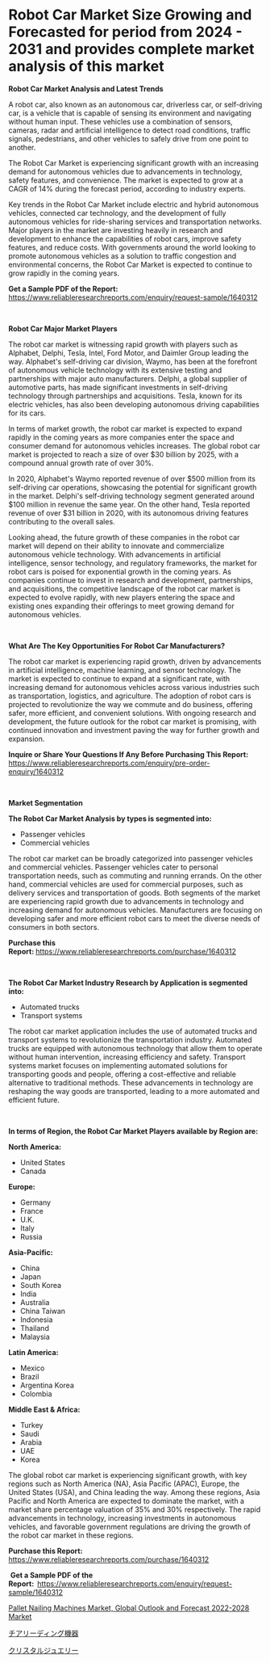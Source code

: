 <p><h1>Robot Car Market Size Growing and Forecasted for period from 2024 - 2031 and provides complete market analysis of this market</h1></p><p><strong>Robot Car Market Analysis and Latest Trends</strong></p>
<p><p>A robot car, also known as an autonomous car, driverless car, or self-driving car, is a vehicle that is capable of sensing its environment and navigating without human input. These vehicles use a combination of sensors, cameras, radar and artificial intelligence to detect road conditions, traffic signals, pedestrians, and other vehicles to safely drive from one point to another.</p><p>The Robot Car Market is experiencing significant growth with an increasing demand for autonomous vehicles due to advancements in technology, safety features, and convenience. The market is expected to grow at a CAGR of 14% during the forecast period, according to industry experts.</p><p>Key trends in the Robot Car Market include electric and hybrid autonomous vehicles, connected car technology, and the development of fully autonomous vehicles for ride-sharing services and transportation networks. Major players in the market are investing heavily in research and development to enhance the capabilities of robot cars, improve safety features, and reduce costs. With governments around the world looking to promote autonomous vehicles as a solution to traffic congestion and environmental concerns, the Robot Car Market is expected to continue to grow rapidly in the coming years.</p></p>
<p><strong>Get a Sample PDF of the Report:&nbsp;</strong> <a href="https://www.reliableresearchreports.com/enquiry/request-sample/1640312">https://www.reliableresearchreports.com/enquiry/request-sample/1640312</a></p>
<p>&nbsp;</p>
<p><strong>Robot Car Major Market Players</strong></p>
<p><p>The robot car market is witnessing rapid growth with players such as Alphabet, Delphi, Tesla, Intel, Ford Motor, and Daimler Group leading the way. Alphabet's self-driving car division, Waymo, has been at the forefront of autonomous vehicle technology with its extensive testing and partnerships with major auto manufacturers. Delphi, a global supplier of automotive parts, has made significant investments in self-driving technology through partnerships and acquisitions. Tesla, known for its electric vehicles, has also been developing autonomous driving capabilities for its cars.</p><p>In terms of market growth, the robot car market is expected to expand rapidly in the coming years as more companies enter the space and consumer demand for autonomous vehicles increases. The global robot car market is projected to reach a size of over $30 billion by 2025, with a compound annual growth rate of over 30%.</p><p>In 2020, Alphabet's Waymo reported revenue of over $500 million from its self-driving car operations, showcasing the potential for significant growth in the market. Delphi's self-driving technology segment generated around $100 million in revenue the same year. On the other hand, Tesla reported revenue of over $31 billion in 2020, with its autonomous driving features contributing to the overall sales.</p><p>Looking ahead, the future growth of these companies in the robot car market will depend on their ability to innovate and commercialize autonomous vehicle technology. With advancements in artificial intelligence, sensor technology, and regulatory frameworks, the market for robot cars is poised for exponential growth in the coming years. As companies continue to invest in research and development, partnerships, and acquisitions, the competitive landscape of the robot car market is expected to evolve rapidly, with new players entering the space and existing ones expanding their offerings to meet growing demand for autonomous vehicles.</p></p>
<p>&nbsp;</p>
<p><strong>What Are The Key Opportunities For Robot Car Manufacturers?</strong></p>
<p><p>The robot car market is experiencing rapid growth, driven by advancements in artificial intelligence, machine learning, and sensor technology. The market is expected to continue to expand at a significant rate, with increasing demand for autonomous vehicles across various industries such as transportation, logistics, and agriculture. The adoption of robot cars is projected to revolutionize the way we commute and do business, offering safer, more efficient, and convenient solutions. With ongoing research and development, the future outlook for the robot car market is promising, with continued innovation and investment paving the way for further growth and expansion.</p></p>
<p><strong>Inquire or Share Your Questions If Any Before Purchasing This Report:</strong> <a href="https://www.reliableresearchreports.com/enquiry/pre-order-enquiry/1640312">https://www.reliableresearchreports.com/enquiry/pre-order-enquiry/1640312</a></p>
<p>&nbsp;</p>
<p><strong>Market Segmentation</strong></p>
<p><strong>The Robot Car Market Analysis by types is segmented into:</strong></p>
<p><ul><li>Passenger vehicles</li><li>Commercial vehicles</li></ul></p>
<p><p>The robot car market can be broadly categorized into passenger vehicles and commercial vehicles. Passenger vehicles cater to personal transportation needs, such as commuting and running errands. On the other hand, commercial vehicles are used for commercial purposes, such as delivery services and transportation of goods. Both segments of the market are experiencing rapid growth due to advancements in technology and increasing demand for autonomous vehicles. Manufacturers are focusing on developing safer and more efficient robot cars to meet the diverse needs of consumers in both sectors.</p></p>
<p><strong>Purchase this Report:&nbsp;</strong><a href="https://www.reliableresearchreports.com/purchase/1640312">https://www.reliableresearchreports.com/purchase/1640312</a></p>
<p>&nbsp;</p>
<p><strong>The Robot Car Market Industry Research by Application is segmented into:</strong></p>
<p><ul><li>Automated trucks</li><li>Transport systems</li></ul></p>
<p><p>The robot car market application includes the use of automated trucks and transport systems to revolutionize the transportation industry. Automated trucks are equipped with autonomous technology that allow them to operate without human intervention, increasing efficiency and safety. Transport systems market focuses on implementing automated solutions for transporting goods and people, offering a cost-effective and reliable alternative to traditional methods. These advancements in technology are reshaping the way goods are transported, leading to a more automated and efficient future.</p></p>
<p>&nbsp;</p>
<p><strong>In terms of Region, the Robot Car Market Players available by Region are:</strong></p>
<p>
    <p> <strong> North America: </strong>
        <ul>
            <li>United States</li>
            <li>Canada</li>
        </ul>
        </p> 
    <p> <strong> Europe: </strong>
        <ul>
            <li>Germany</li>
            <li>France</li>
            <li>U.K.</li>
            <li>Italy</li>
            <li>Russia</li>
        </ul>
        </p> 
    <p> <strong> Asia-Pacific: </strong>
        <ul>
            <li>China</li>
            <li>Japan</li>
            <li>South Korea</li>
            <li>India</li>
            <li>Australia</li>
            <li>China Taiwan</li>
            <li>Indonesia</li>
            <li>Thailand</li>
            <li>Malaysia</li>
        </ul>
        </p> 
    <p> <strong> Latin America: </strong>
        <ul>
            <li>Mexico</li>
            <li>Brazil</li>
            <li>Argentina Korea</li>
            <li>Colombia</li>
        </ul>
        </p> 
    <p> <strong> Middle East & Africa: </strong>
        <ul>
            <li>Turkey</li>
            <li>Saudi</li>
            <li>Arabia</li>
            <li>UAE</li>
            <li>Korea</li>
        </ul>
    </p>
    </p>
<p><p>The global robot car market is experiencing significant growth, with key regions such as North America (NA), Asia Pacific (APAC), Europe, the United States (USA), and China leading the way. Among these regions, Asia Pacific and North America are expected to dominate the market, with a market share percentage valuation of 35% and 30% respectively. The rapid advancements in technology, increasing investments in autonomous vehicles, and favorable government regulations are driving the growth of the robot car market in these regions.</p></p>
<p><strong>Purchase this Report: </strong><a href="https://www.reliableresearchreports.com/purchase/1640312">https://www.reliableresearchreports.com/purchase/1640312</a></p>
<p>&nbsp;<strong>Get a Sample PDF of the Report:&nbsp;&nbsp;</strong><a href="https://www.reliableresearchreports.com/enquiry/request-sample/1640312">https://www.reliableresearchreports.com/enquiry/request-sample/1640312</a></p>
<p><strong></strong></p>
<p><p><a href="https://view.publitas.com/reportprime-1/pallet-nailing-machines-market-global-outlook-and-forecast-2022-2028-market-size-market-share-and-global-market-analysis-report-2023-2030/">Pallet Nailing Machines Market, Global Outlook and Forecast 2022-2028 Market</a></p><p><a href="https://medium.com/@ashman753/%E3%83%81%E3%82%A2%E3%83%AA%E3%83%BC%E3%83%87%E3%82%A3%E3%83%B3%E3%82%B0%E7%94%A8%E5%85%B7%E5%B8%82%E5%A0%B4%E3%81%AF-%E5%B8%82%E5%A0%B4%E3%82%B7%E3%82%A7%E3%82%A2-%E5%B8%82%E5%A0%B4%E3%83%88%E3%83%AC%E3%83%B3%E3%83%89-%E5%B8%82%E5%A0%B4%E6%88%90%E9%95%B7%E3%81%AB%E9%96%A2%E3%81%99%E3%82%8B%E6%83%85%E5%A0%B1%E3%82%92%E6%8F%90%E4%BE%9B%E3%81%97%E3%81%A6%E3%81%84%E3%81%BE%E3%81%99-22e1cc185f14">チアリーディング機器</a></p><p><a href="https://medium.com/@jaynedurgan2023/%E3%82%AF%E3%83%AA%E3%82%B9%E3%82%BF%E3%83%AB%E3%82%B8%E3%83%A5%E3%82%A8%E3%83%AA%E3%83%BC%E3%83%9E%E3%83%BC%E3%82%B1%E3%83%83%E3%83%88%E3%81%AE%E3%82%B5%E3%82%A4%E3%82%BA%E3%81%A8%E5%B8%82%E5%A0%B4%E5%8B%95%E5%90%91-%E5%AE%8C%E5%85%A8%E3%81%AA%E6%A5%AD%E7%95%8C%E6%A6%82%E8%A6%81-2024%E5%B9%B4%E3%81%8B%E3%82%892031%E5%B9%B4-4db35482c9e7">クリスタルジュエリー</a></p></p>